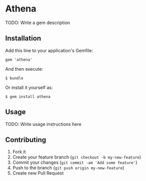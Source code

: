 # Athena

TODO: Write a gem description

## Installation

Add this line to your application's Gemfile:

    gem 'athena'

And then execute:

    $ bundle

Or install it yourself as:

    $ gem install athena

## Usage

TODO: Write usage instructions here

## Contributing

1. Fork it
2. Create your feature branch (`git checkout -b my-new-feature`)
3. Commit your changes (`git commit -am 'Add some feature'`)
4. Push to the branch (`git push origin my-new-feature`)
5. Create new Pull Request
